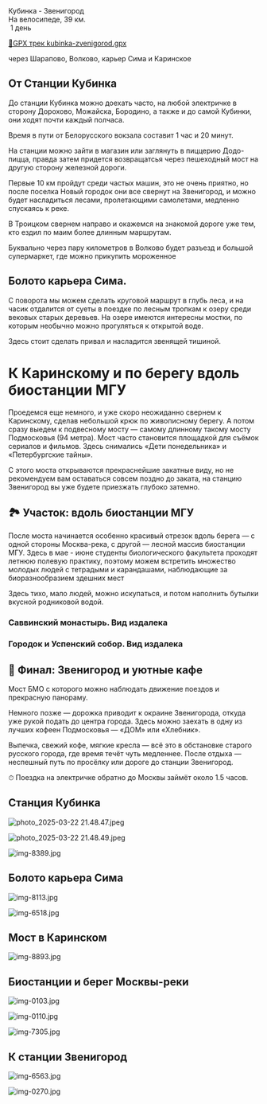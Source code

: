 
<link rel="stylesheet" href="../assets-custom/css/style-markdown.css">
<div class="cover-container" style="background-image: url('vailevskoe-2-1600.jpg');">
	<div class="cover-text">
		<div class="cover-title">
            Кубинка - Звенигород
        </div>
		<div class="cover-description">
			<div class="packages-location">
                <img loading="lazy" src="../assets-custom/icon-bike.png" alt="" class="cover-icon">
                <div class="h4-default regular">На велосипеде, 39 км.</div>
            </div>
            <div>
                <img class="cover-icon" loading="lazy" src="../assets-custom/icon-time.png" alt=""  />
                <span>1 день</span>
            </div>
		</div>
	</div>
</div>

<div id="map"></div>

[📍GPX трек kubinka-zvenigorod.gpx](kubinka-zvenigorod.gpx)


через Шарапово, Волково, карьер Сима и Каринское


## От Станции Кубинка

До станции Кубинка можно доехать часто, на любой электричке в сторону Дорохово, Можайска, Бородино, а также и до самой Кубинки, они ходят почти каждый полчаса.

Время в пути от Белорусского вокзала составит 1 час и 20 минут. 

На станции можно зайти в магазин или заглянуть в пиццерию Додо-пицца, правда затем придется возвращатсья через пешеходный мост на другую сторону железной дороги.

Первые 10 км пройдут среди частых машин, это не очень приятно, но после поселка Новый городок они все свернут на Звенигород, и можно будет насладиться лесами, пролетающими самолетами, медленно спускаясь к реке.

В Троицком свернем направо и окажемся на знакомой дороге уже тем, кто ездил по маим более длинным маршрутам.

Буквально через пару километров в Волково будет разъезд и большой супермаркет, где можно прикупить мороженное

## Болото карьера Сима.

С поворота мы можем сделать круговой маршрут в глубь леса, и на часик отдалится от суеты в поездке по лесным тропкам к озеру среди вековых старых деревьев. 
На озере имеются интересны мостки, по которым необычно можно прогуляться к открытой воде.

Здесь стоит сделать привал и насладится звенящей тишиной. 

# К Каринскому и по берегу вдоль биостанции МГУ

Проедемся еще немного, и уже скоро неожиданно свернем к Каринскому, сделав небольшой крюк по живописному берегу. А потом сразу выедем к подвесному мосту — самому длинному такому мосту Подмосковья (94 метра). Мост часто становится площадкой для съёмок сериалов и фильмов. Здесь снимались «Дети понедельника» и «Петербургские тайны».

С этого моста открываются прекраснейшие закатные виду, но не рекомендуем вам оставаться совсем поздно до заката, на станцию Звенигород вы уже будете приезжать глубоко затемно. 




## 🏞 Участок: вдоль биостанции МГУ

После моста начинается особенно красивый отрезок вдоль берега — с одной стороны Москва-река, с другой — лесной массив биостанции МГУ. Здесь в мае - июне студенты биологического факультета проходят летнюю полевую практику, поэтому можем встретить множество молодых людей с тетрадыми и карандашами, наблюдающие за биоразнообразием здешних мест 

Здесь тихо, мало людей, можно искупаться, и потом наполнить бутылки вкусной родниковой водой. 



### Саввинский монастырь. Вид издалека

### Городок и Успенский собор. Вид издалека


## 🚆 Финал: Звенигород и уютные кафе

Мост БМО с которого можно наблюдать движение поездов и прекрасную панораму.

Немного позже — дорожка приводит к окраине Звенигорода, откуда уже рукой подать до центра города. Здесь можно заехать в одну из лучших кофеен Подмосковья — «ДОМ» или «Хлебник».

Выпечка, свежий кофе, мягкие кресла — всё это в обстановке старого русского города, где время течёт чуть медленнее. После отдыха — неспешный путь по просёлку или дороге до станции Звенигород.

⏱ Поездка на электричке обратно до Москвы займёт около 1.5 часов.




## Станция Кубинка

![photo_2025-03-22 21.48.47.jpeg](imgs/photo_2025-03-22%2021.48.47.jpeg)

![photo_2025-03-22 21.48.49.jpeg](imgs/photo_2025-03-22%2021.48.49.jpeg)

![img-8389.jpg](../0-images/zvenigorod/img-8389.jpg)



## Болото карьера Сима

![img-8113.jpg](../0-images/zvenigorod/img-8113.jpg)

![img-6518.jpg](../0-images/zvenigorod/img-6518.jpg)




## Мост в Каринском

![img-8893.jpg](../0-images/zvenigorod/img-8893.jpg)



## Биостанции и берег Москвы-реки

![img-0103.jpg](../0-images/zvenigorod/img-0103.jpg)

![img-0110.jpg](../0-images/zvenigorod/img-0110.jpg)

![img-7305.jpg](../0-images/zvenigorod/img-7305.jpg)




## К станции Звенигород

![img-6563.jpg](../0-images/zvenigorod/img-6563.jpg)

![img-0270.jpg](../0-images/zvenigorod/img-0270.jpg)














<link href="https://api.mapbox.com/mapbox-gl-js/v3.10.0/mapbox-gl.css" rel="stylesheet">
<script src="https://api.mapbox.com/mapbox-gl-js/v3.10.0/mapbox-gl.js"></script>
<script src="https://cdn.jsdelivr.net/npm/js-yaml@4.1.0/dist/js-yaml.min.js"></script>
<script src="../assets-custom/js/cozy-journey.js"></script>
<script>architectMap({
    tracks: [{path: 'kubinka-zvenigorod.gpx'}, {path: 'sima.gpx', color: 'blue'}],
    points: 'points.yaml',
    zoom: 7.0,
    center: [37.49433, 55.59333],
    fitDuration: 6000
 });
</script>



